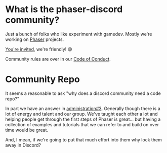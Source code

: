 # What is the phaser-discord community?

Just a bunch of folks who like experiment with gamedev. Mostly we're working
on [Phaser][ph] projects.

[You're invited][inv], we're friendly! :smile:

Community rules are over in our [Code of Conduct][coc].

# Community Repo

It seems a reasonable to ask "why does a discord community need a code repo?"

In part we have an answer in [administration#3][iss-3]. Generally though there
is a lot of energy and talent and our group. We've taught each other a lot and
helping people get through the first steps of Phaser is great... but having
a  collection of examples and tutorials that we can refer to and build on over
time would be great.

And, I mean, if we're going to put that much effort into them why lock them
away in Discord?

[ph]: https://phaser.io
[inv]: https://discord.gg/phaser
[coc]: code-of-conduct.md
[iss-3]: https://github.com/phaser-discord/administration/issues/3
